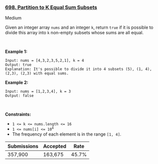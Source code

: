 ### [698. Partition to K Equal Sum Subsets](https://leetcode.com/problems/partition-to-k-equal-sum-subsets/)

Medium

Given an integer array `` nums `` and an integer `` k ``, return `` true `` if it is possible to divide this array into `` k `` non-empty subsets whose sums are all equal.

 

__Example 1:__

```
Input: nums = [4,3,2,3,5,2,1], k = 4
Output: true
Explanation: It's possible to divide it into 4 subsets (5), (1, 4), (2,3), (2,3) with equal sums.
```

__Example 2:__

```
Input: nums = [1,2,3,4], k = 3
Output: false
```

 

__Constraints:__

*   `` 1 <= k <= nums.length <= 16 ``
*   <code>1 <= nums[i] <= 10<sup>4</sup></code>
*   The frequency of each element is in the range `` [1, 4] ``.

| Submissions    | Accepted     | Rate   |
| -------------- | ------------ | ------ |
| 357,900 | 163,675 | 45.7% |